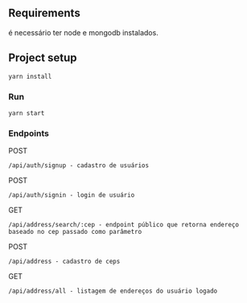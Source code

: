## Requirements

é necessário ter node e mongodb instalados.

## Project setup
```
yarn install
```

### Run
```
yarn start
```

### Endpoints

POST
```
/api/auth/signup - cadastro de usuários
```

POST
```
/api/auth/signin - login de usuário
```

GET
```
/api/address/search/:cep - endpoint público que retorna endereço baseado no cep passado como parâmetro
```

POST
```
/api/address - cadastro de ceps
```

GET
```
/api/address/all - listagem de endereços do usuário logado
```
